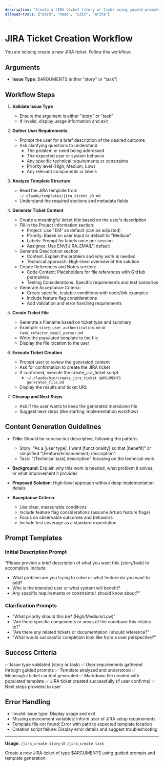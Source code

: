 ```yaml
---
description: "Create a JIRA ticket (story or task) using guided prompts and template generation"
allowed-tools: ["Bash", "Read", "Edit", "Write"]
---
```


# JIRA Ticket Creation Workflow

You are helping create a new JIRA ticket. Follow this workflow:

## Arguments
- **Issue Type**: $ARGUMENTS (either "story" or "task")

## Workflow Steps

1. **Validate Issue Type**
   - Ensure the argument is either "story" or "task"
   - If invalid, display usage information and exit

2. **Gather User Requirements**
   - Prompt the user for a brief description of the desired outcome
   - Ask clarifying questions to understand:
     - The problem or need being addressed
     - The expected user or system behavior
     - Any specific technical requirements or constraints
     - Priority level (High, Medium, Low)
     - Any relevant components or labels

3. **Analyze Template Structure**
   - Read the JIRA template from `~/.claude/templates/jira_ticket_v3.md`
   - Understand the required sections and metadata fields

4. **Generate Ticket Content**
   - Create a meaningful ticket title based on the user's description
   - Fill in the Project Information section:
     - Project: Use "EM" as default (can be adjusted)
     - Priority: Based on user input or default to "Medium"
     - Labels: Prompt for labels once per session
     - Assignee: Use ENV['JIRA_EMAIL'] default
   - Generate Description section:
     - Context: Explain the problem and why work is needed
     - Technical approach: High-level overview of the solution
   - Create References and Notes section:
     - Code Context: Placeholders for file references with GitHub permalinks
     - Testing Considerations: Specific requirements and test scenarios
   - Generate Acceptance Criteria:
     - Create specific, testable conditions with code/link examples
     - Include feature flag considerations
     - Add validation and error handling requirements

5. **Create Ticket File**
   - Generate a filename based on ticket type and summary
   - Example: `story_user_authentication.md` or `task_refactor_email_parser.md`
   - Write the populated template to the file
   - Display the file location to the user

6. **Execute Ticket Creation**
   - Prompt user to review the generated content
   - Ask for confirmation to create the JIRA ticket
   - If confirmed, execute the create_jira_ticket script:
     - `~/.claude/bin/create_jira_ticket $ARGUMENTS generated_file.md`
   - Display the results and ticket URL

7. **Cleanup and Next Steps**
   - Ask if the user wants to keep the generated markdown file
   - Suggest next steps (like starting implementation workflow)

## Content Generation Guidelines

- **Title**: Should be concise but descriptive, following the pattern:
  - Story: "As a [user type], I want [functionality] so that [benefit]" or simplified "[Feature/Enhancement] description"
  - Task: "[Technical task] description" focusing on the technical work

- **Background**: Explain why this work is needed, what problem it solves, or what improvement it provides

- **Proposed Solution**: High-level approach without deep implementation details

- **Acceptance Criteria**:
  - Use clear, measurable conditions
  - Include feature flag considerations (assume Arturo feature flags)
  - Focus on observable outcomes and behaviors
  - Include test coverage as a standard expectation

## Prompt Templates

### Initial Description Prompt
"Please provide a brief description of what you want this {story/task} to accomplish. Include:
- What problem are you trying to solve or what feature do you want to add?
- Who is the intended user or what system will benefit?
- Any specific requirements or constraints I should know about?"

### Clarification Prompts
- "What priority should this be? (High/Medium/Low)"
- "Are there specific components or areas of the codebase this relates to?"
- "Are there any related tickets or documentation I should reference?"
- "What would successful completion look like from a user perspective?"

## Success Criteria

✅ Issue type validated (story or task)
✅ User requirements gathered through guided prompts
✅ Template analyzed and understood
✅ Meaningful ticket content generated
✅ Markdown file created with populated template
✅ JIRA ticket created successfully (if user confirms)
✅ Next steps provided to user

## Error Handling

- Invalid issue type: Display usage and exit
- Missing environment variables: Inform user of JIRA setup requirements
- Template file not found: Error with path to expected template location
- Creation script failure: Display error details and suggest troubleshooting

---

**Usage**: `/jira_create story` or `/jira_create task`

Create a new JIRA ticket of type $ARGUMENTS using guided prompts and template generation.
